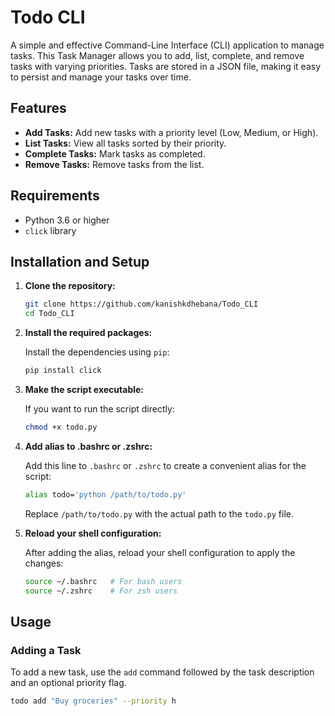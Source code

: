 # Todo CLI

A simple and effective Command-Line Interface (CLI) application to manage tasks. This Task Manager allows you to add, list, complete, and remove tasks with varying priorities. Tasks are stored in a JSON file, making it easy to persist and manage your tasks over time.

## Features

- **Add Tasks:** Add new tasks with a priority level (Low, Medium, or High).
- **List Tasks:** View all tasks sorted by their priority.
- **Complete Tasks:** Mark tasks as completed.
- **Remove Tasks:** Remove tasks from the list.

## Requirements

- Python 3.6 or higher
- `click` library

## Installation and Setup

1. **Clone the repository:**

    ```bash
    git clone https://github.com/kanishkdhebana/Todo_CLI
    cd Todo_CLI
    ```

2. **Install the required packages:**

    Install the dependencies using `pip`:

    ```bash
    pip install click
    ```

3. **Make the script executable:**

    If you want to run the script directly:

    ```bash
    chmod +x todo.py
    ```

4. **Add alias to .bashrc or .zshrc:**

    Add this line to `.bashrc` or `.zshrc` to create a convenient alias for the script:

    ```bash
    alias todo='python /path/to/todo.py'
    ```

    Replace `/path/to/todo.py` with the actual path to the `todo.py` file.

5. **Reload your shell configuration:**

    After adding the alias, reload your shell configuration to apply the changes:

    ```bash
    source ~/.bashrc   # For bash users
    source ~/.zshrc    # For zsh users
    ```

## Usage

### Adding a Task

To add a new task, use the `add` command followed by the task description and an optional priority flag.

```bash
todo add "Buy groceries" --priority h
